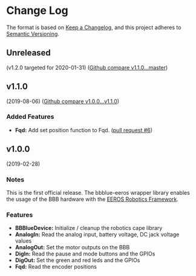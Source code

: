 # Change Log

The format is based on [Keep a Changelog](https://keepachangelog.com/en/1.0.0/),
and this project adheres to [Semantic Versioning](https://semver.org/spec/v2.0.0.html).


## Unreleased
(v1.2.0 targeted for 2020-01-31) ([Github compare v1.1.0...master](https://github.com/eeros-project/bbblue-eeros/compare/v1.1.0...master))


## v1.1.0
(2019-08-06) ([Github compare v1.0.0...v1.1.0](https://github.com/eeros-project/bbblue-eeros/compare/v1.0.0...v1.1.0))

### Added Features
* **Fqd:** Add set position function to Fqd. ([pull request #6](https://github.com/eeros-project/bbblue-eeros/pull/6))


## v1.0.0
(2019-02-28)

### Notes
This is the first official release. The bbblue-eeros wrapper library enables the
usage of the BBB hardware with the [EEROS Robotics Framework](http://eeros.org).

### Features
* **BBBlueDevice:** Initialize / cleanup the robotics cape library
* **AnalogIn:** Read the analog input, battery voltage, DC jack voltage values
* **AnalogOut:** Set the motor outputs on the BBB
* **DigIn:** Read the pause and mode buttons and the GPIOs
* **DigOut:** Set the green and red leds and the GPIOs
* **Fqd:** Read the encoder positions
